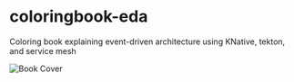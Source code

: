# coloringbook-eda
Coloring book explaining event-driven architecture using KNative, tekton, and service mesh

![Book Cover]([https://github.com/FOSS-Coloring-Books/eda/blob/master/wips/cover%20final%20final.png?raw=true](https://github.com/fedoradesign/coloringbook-eda/blob/master/cover.png?raw=true))

